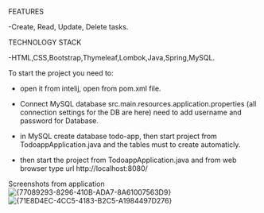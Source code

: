 FEATURES

-Create, Read, Update, Delete tasks.

TECHNOLOGY STACK

-HTML,CSS,Bootstrap,Thymeleaf,Lombok,Java,Spring,MySQL.

To start the project you need to:

- open it from intelij, open from pom.xml file.

- Connect MySQL database src.main.resources.application.properties (all connection settings for the DB are here) need to add username and password for Database.

- in MySQL create database todo-app, then start project from TodoappApplication.java and the tables must to create automaticly.

- then start the project from TodoappApplication.java and from web browser type url http://localhost:8080/ 

Screenshots from application
![{77089293-8296-410B-ADA7-8A61007563D9}](https://github.com/user-attachments/assets/039e4633-ef06-4ea1-b3f5-e28d94c95fa2)
 ![{71E8D4EC-4CC5-4183-B2C5-A1984497D276}](https://github.com/user-attachments/assets/c71e79b4-c27b-4947-be9d-224940a964e9)

